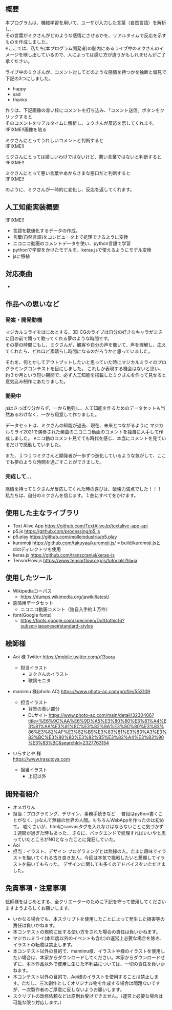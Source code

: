 ## 概要
本プログラムは、機械学習を用いて、ユーザが入力した言葉（自然言語）を解析し、  
その言葉がミクさんがどのような感情にさせるかを、リアルタイムで反応を示すものを作成しました。  
※ここでは、私たち(本プログラム開発者)の脳内にあるライブ中のミクさんのイメージを映し出しているので、人によっては感じ方が違うかもしれませんがご了承ください。  

ライブ中のミクさんが、コメント対してどのような感情を持つかを独断と偏見で下記の3つにしました。  
- happy
- sad
- thanks

作りは、下記画像の赤い枠にコメントを打ち込み、「コメント送信」ボタンをクリックすると  
そのコメントをリアルタイムに解析し、ミクさんが反応を示してくれます。  
!!FIXME!!画像を貼る  

ミクさんにとってうれしいコメントと判断すると  
!!FIXME!!  

ミクさんにとっては嬉しいわけではないけど、悪い言葉ではないと判断すると  
!!FIXME!!  

ミクさんにとって悪い言葉やあからさまな悪口だと判断すると  
!!FIXME!!  

のように、ミクさんが一時的に変化し、反応を返してくれます。  

## 人工知能実装概要
!!FIXME!!
- 言語を数値化するデータの作成。
- 言葉(自然言語)をコンピュータ上で処理できるように変換
- ニコニコ動画のコメントデータを使い、python言語で学習
- pythonで学習をかけたモデルを、keras.jsで使えるようにモデル変換
- jsに移植

## 対応楽曲
 - 

## 作品への思いなど
### 発案・開発動機
マジカルミライをはじめとする、3D CGのライブは自分の好きなキャラがまさに目の前で踊って歌ってくれる夢のような時間です。  
その夢の時間にもし、ミクさんが、観客や自分の声を聴いて、声を理解し、応えてくれたら、どれほど素晴らし時間になるのだろうかと思っていました。 

それを、何とかしてアウトプットしたいと思っていた時にマジカルミライのプログラミングコンテストを目にしました。
これしか表現する機会はないと思い、約３か月という短い期間で、必ず人工知能を搭載したミクさんを作って見せると意気込み制作にあたりました。

### 開発中
jsはさっぱり分からず、一から勉強し、人工知能を作るためのデータセットも当然あるわけなく、一から用意して作りました。

データセットは、ミクさんの知能が過去、現在、未来とつながるように
マジカルミライ2021で演奏された楽曲のニコニコ動画のコメントを独自に入手して作成しました。
※ニコ動のコメント見てても時代を感じ、本当にコメントを見ているだけで感動していました。

また、１つ１つミクさんと開発者が一歩ずつ進化しているような気がして、ここでも夢のような時間を過ごすことができました。

### 完成して...
感情を持ってミクさんが反応してくれた時の喜びは、破壊力満点でした！！！
私たちは、自分のミクさんを信じます。１曲にすべてをかけます。


## 使用した主なライブラリ

- Text Alive App
  https://github.com/TextAliveJp/textalive-app-api
- p5.js
  https://github.com/processing/p5.js
- p5.play 
  https://github.com/molleindustria/p5.play
- kuromoji
  https://github.com/takuyaa/kuromoji.js/
  ※ build/kuromoji.jsとdictディレクトリを使用
- keras.js
  https://github.com/transcranial/keras-js
- TensorFlow.js
  https://www.tensorflow.org/js/tutorials?hl=ja

## 使用したツール
- Wikipediaコーパス
  - https://dumps.wikimedia.org/jawiki/latest/
- 感情用データセット
  - ニコニコ動画コメント（独自入手約１万件）
- font(Google fonts)
  - https://fonts.google.com/specimen/DotGothic16?subset=japanese#standard-styles 

## 絵師様
- Aoi 様
  Twitter https://mobile.twitter.com/x13sora
  - 担当イラスト
    - ミクさんのイラスト
    - 歌詞モニタ

- mamimu 様(photo AC)
  https://www.photo-ac.com/profile/553109  
  - 担当イラスト
    - 背景の青い部分
    - DLサイト https://www.photo-ac.com/main/detail/3230406?title=%E6%9C%AA%E6%9D%A5%E3%80%80%E3%81%A4%E3%81%AA%E3%81%8C%E3%82%8A%E3%80%80%E3%83%86%E3%82%AF%E3%82%B9%E3%83%81%E3%83%A3%E3%83%BC%E3%80%80%E3%82%B5%E3%82%A4%E3%83%90%E3%83%BC&searchId=2327763154

- いらすとや 様  
  https://www.irasutoya.com
  - 担当イラスト
    - 上記以外

## 開発者紹介
 - オメガりん
  - 担当：プログラミング、デザイン、事務手続きなど
 　普段はpython書くことがなく、jsなんて無縁の世界の人間。もちろんWebAppを作ったのは初めて。
   嘘くさいが、htmlにcanvasタグを入れなけばならないことに気づかず１週間が過ぎた時もあった…
   さらに、バックエンドで処理すればいいやと思っていたところがNGとなったことに発狂していた。
 - Aoi
  - 担当：イラスト、デザイン
    プログラミングとは無縁の人。たまに趣味でイラストを描いてくれる古き良き友人。今回は本気で挑戦したいと懇願してイラストを描いてもらった。
    デザインに関しても多くのアドバイスをいただきました。

## 免責事項・注意事項
絵師様をはじめとする、全クリエーターのために下記を守って使用してくださいますようよろしくお願いします。
- いかなる場合でも、本スクリプトを使用したことによって発生した損害等の責任は負いかねます。
- 本コンテストの規約に反する使い方をされた場合の責任は負いかねます。
- マジカルミライ(本年度以外のイベントも含む)の運営上必要な場合を除き、イラストの転載は禁止します。
- 本コンテスト以外の目的で、mamimu様、イラストや様のイラストを使用したい場合は、本家からダウンロードしてください。本家からダウンロードせずに、本本作品以外で使用し生じた不利益については、一切の責任を負いかねます。
- 本コンテスト以外の目的で、Aoi様のイラストを使用することは禁止します。ただし、三次創作としてオリジナル物を作成する場合は問題ないですが、一次製作者のご厚意に反しないようお願いします。
- スクリプトの改修依頼などは原則お受けできません。（運営上必要な場合は可能な限り対応します。）
